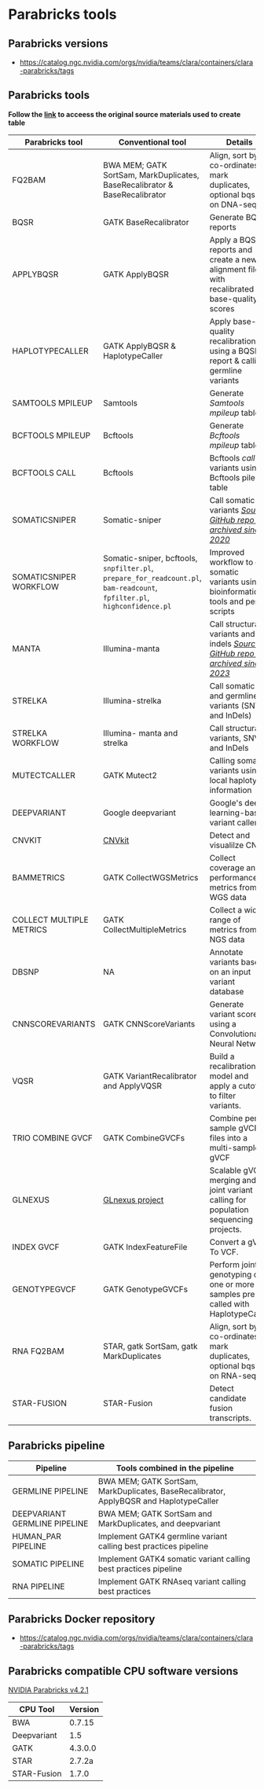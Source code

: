 # Parabricks tools

## Parabricks versions

* https://catalog.ngc.nvidia.com/orgs/nvidia/teams/clara/containers/clara-parabricks/tags

## Parabricks tools

**Follow the [link](https://docs.nvidia.com/clara/parabricks/v3.5/text/software_overview.html#software-tools-overview) to acceess the original source materials used to create table**

| Parabricks tool | Conventional tool | Details                |
| --------------- | ----------------- |----------------------- |
| FQ2BAM | BWA MEM; GATK SortSam, MarkDuplicates, BaseRecalibrator & BaseRecalibrator | Align, sort by co-ordinates & mark duplicates, optional bqsr on DNA-seq |
| BQSR | GATK BaseRecalibrator | Generate BQSR reports |
| APPLYBQSR | GATK ApplyBQSR | Apply a BQSR reports and create a new alignment file with recalibrated base-quality scores |
| HAPLOTYPECALLER | GATK ApplyBQSR & HaplotypeCaller | Apply base-quality recalibration using a BQSR report & calling germline variants |
| SAMTOOLS MPILEUP | Samtools | Generate *Samtools mpileup*  table |
| BCFTOOLS MPILEUP | Bcftools | Generate *Bcftools mpileup* table |
| BCFTOOLS CALL | Bcftools | Bcftools *call* variants using Bcftools pileup table |
| SOMATICSNIPER | Somatic-sniper | Call somatic variants *[Source GitHub repo is archived since 2020](https://github.com/genome/somatic-sniper)* |
| SOMATICSNIPER WORKFLOW | Somatic-sniper, bcftools, `snpfilter.pl`, `prepare_for_readcount.pl`, `bam-readcount`, `fpfilter.pl`, `highconfidence.pl` | Improved workflow to call somatic variants using bioinformatics tools and perl scripts|
| MANTA | Illumina-manta | Call structural variants and indels *[Source GitHub repo is archived since 2023](https://github.com/Illumina/manta)* |
| STRELKA | Illumina-strelka | Call somatic and germline variants (SNVs and InDels) |
| STRELKA WORKFLOW | Illumina- manta and strelka | Call structural variants, SNVs and InDels |
| MUTECTCALLER | GATK Mutect2 | Calling somatic variants using local haplotype information |
| DEEPVARIANT | Google deepvariant | Google's deep learning-based variant caller |
| CNVKIT | [CNVkit](https://cnvkit.readthedocs.io/en/stable/) | Detect and visualilze CNVs |
| BAMMETRICS | GATK CollectWGSMetrics | Collect coverage and performance metrics from WGS data |
| COLLECT MULTIPLE METRICS | GATK CollectMultipleMetrics| Collect a wide range of metrics from NGS data |
| DBSNP | NA | Annotate variants based on an input variant database |
| CNNSCOREVARIANTS | GATK CNNScoreVariants | Generate variant scores using a Convolutional Neural Network |
| VQSR | GATK VariantRecalibrator and ApplyVQSR | Build a recalibration model and apply a cutoff to filter variants. |
| TRIO COMBINE GVCF | GATK CombineGVCFs | Combine per-sample gVCF files into a multi-sample gVCF |
| GLNEXUS | [GLnexus project](https://github.com/dnanexus-rnd/GLnexus)| Scalable gVCF merging and joint variant calling for population sequencing projects. |
| INDEX GVCF | GATK IndexFeatureFile | Convert a gVCF To VCF. |
| GENOTYPEGVCF | GATK GenotypeGVCFs | Perform joint genotyping on one or more samples pre-called with HaplotypeCaller |
| RNA FQ2BAM | STAR, gatk SortSam, gatk MarkDuplicates | Align, sort by co-ordinates & mark duplicates, optional bqsr on RNA-seq |
| STAR-FUSION | STAR-Fusion | Detect candidate fusion transcripts. |

## Parabricks pipeline

| Pipeline  | Tools combined in the pipeline  |
| --------- | ------------------------------- |
| GERMLINE PIPELINE | BWA MEM; GATK SortSam, MarkDuplicates, BaseRecalibrator, ApplyBQSR and HaplotypeCaller |
| DEEPVARIANT GERMLINE PIPELINE | BWA MEM; GATK SortSam and MarkDuplicates, and deepvariant |
| HUMAN_PAR PIPELINE | Implement GATK4 germline variant calling best practices pipeline |
| SOMATIC PIPELINE | Implement GATK4 somatic variant calling best practices pipeline |
| RNA PIPELINE | Implement GATK RNAseq variant calling best practices |

## Parabricks Docker repository

* https://catalog.ngc.nvidia.com/orgs/nvidia/teams/clara/containers/clara-parabricks/tags

## Parabricks compatible CPU software versions

[NVIDIA Parabricks v4.2.1](https://docs.nvidia.com/clara/parabricks/4.2.1/documentation/tooldocs/compatiblecpusoftwareversions.html)

| CPU Tool    | Version |
| ----------- | ------- |
| BWA         | 0.7.15  |
| Deepvariant | 1.5     |
| GATK        | 4.3.0.0 |
| STAR        | 2.7.2a  |
| STAR-Fusion | 1.7.0   |
